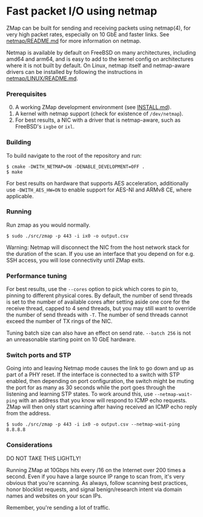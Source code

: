 Fast packet I/O using netmap
============================

ZMap can be built for sending and receiving packets using netmap(4), for very
high packet rates, especially on 10 GbE and faster links.
See [netmap/README.md](https://github.com/luigirizzo/netmap) for more
information on netmap.

Netmap is available by default on FreeBSD on many architectures, including
amd64 and arm64, and is easy to add to the kernel config on architectures where
it is not built by default.  On Linux, netmap itself and netmap-aware drivers
can be installed by following the instructions in
[netmap/LINUX/README.md](https://github.com/luigirizzo/netmap/blob/master/LINUX/README.md).


### Prerequisites

  0. A working ZMap development environment (see [INSTALL.md](INSTALL.md)).
  1. A kernel with netmap support (check for existence of `/dev/netmap`).
  2. For best results, a NIC with a driver that is netmap-aware, such as
     FreeBSD's `ixgbe` or `ixl`.


### Building

To build navigate to the root of the repository and run:

```
$ cmake -DWITH_NETMAP=ON -DENABLE_DEVELOPMENT=OFF .
$ make
```

For best results on hardware that supports AES acceleration, additionally use
`-DWITH_AES_HW=ON` to enable support for AES-NI and ARMv8 CE, where applicable.


### Running

Run zmap as you would normally.

```
$ sudo ./src/zmap -p 443 -i ix0 -o output.csv
```

Warning:  Netmap will disconnect the NIC from the host network stack for the
duration of the scan.  If you use an interface that you depend on for e.g. SSH
access, you will lose connectivity until ZMap exits.


### Performance tuning

For best results, use the `--cores` option to pick which cores to pin to,
pinning to different physical cores.  By default, the number of send threads is
set to the number of available cores after setting aside one core for the
receive thread, capped to 4 send threads, but you may still want to override
the number of send threads with `-T`.  The number of send threads cannot exceed
the number of TX rings of the NIC.

Tuning batch size can also have an effect on send rate.  `--batch 256` is not
an unreasonable starting point on 10 GbE hardware.


### Switch ports and STP

Going into and leaving Netmap mode causes the link to go down and up as part of
a PHY reset.  If the interface is connected to a switch with STP enabled, then
depending on port configuration, the switch might be muting the port for as
many as 30 seconds while the port goes through the listening and learning STP
states.  To work around this, use `--netmap-wait-ping` with an address that you
know will respond to ICMP echo requests.  ZMap will then only start scanning
after having received an ICMP echo reply from the address.

```
$ sudo ./src/zmap -p 443 -i ix0 -o output.csv --netmap-wait-ping 8.8.8.8
```


### Considerations

DO NOT TAKE THIS LIGHTLY!

Running ZMap at 10Gbps hits every /16 on the Internet over 200 times a second.
Even if you have a large source IP range to scan from, it's very obvious that
you're scanning. As always, follow scanning best practices, honor blocklist
requests, and signal benign/research intent via domain names and websites on
your scan IPs.

Remember, you're sending a lot of traffic.
